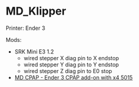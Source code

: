 # MD_Klipper

Printer: Ender 3

Mods:
- SRK Mini E3 1.2
	- wired stepper X diag pin to X endstop
	- wired stepper Y diag pin to Y endstop
	- wired stepper Z diag pin to E0 stop
- [MD CPAP - Ender 3 CPAP add-on with x4 5015](https://www.thingiverse.com/thing:3307633)
